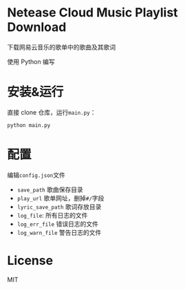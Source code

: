 # Netease Cloud Music Playlist Download
 
下载网易云音乐的歌单中的歌曲及其歌词

使用 Python 编写

# 安装&运行

直接 clone 仓库，运行`main.py`：

```
python main.py
```

# 配置

编辑`config.json`文件
- `save_path` 歌曲保存目录
- `play_url` 歌单网址，删掉`#/`字段
- `lyric_save_path` 歌词存放目录
- `log_file`: 所有日志的文件
- `log_err_file` 错误日志的文件
- `log_warn_file` 警告日志的文件

# License

MIT
